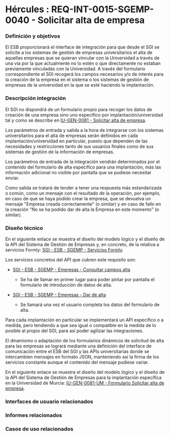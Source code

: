 # Hércules : REQ\-INT\-0015\-SGEMP\-0040 \- Solicitar alta de empresa







### Definición y objetivos

El ESB proporcionará el interface de integración para que desde el SGI se solicite a los sistemas de gestión de empresas universitarios el alta de aquellas empresas que se quieran vincular con la Universidad a través de una vía por la que actualmente no lo estén o que directamente no estaban previamente vinculadas con la Universidad. A través del formulario correspondiente el SGI recogerá los campos necesarios y/o de interés para la creación de la empresa en el sistema o los sistemas de gestión de empresas de la universidad en la que se esté haciendo la implantación.

  








### Descripción integración

El SGI no dispondrá de un formulario propio para recoger los datos de creación de una empresa sino uno específico por implantación/universidad tal y como se describe en [IU\-GEN\-0081 \- Solicitar alta de empresa](/hercules/sgi-sistema-de-gestion-de-investigacion/requisitos-y-analisis-funcional/analisis-funcional-sgi-hercules/gen-aspectos-generales/sha-buscadores-y-listados-comunes/iu-gen-0081-solicitar-alta-de-empresa.md "/hercules/sgi-sistema-de-gestion-de-investigacion/requisitos-y-analisis-funcional/analisis-funcional-sgi-hercules/gen-aspectos-generales/sha-buscadores-y-listados-comunes/iu-gen-0081-solicitar-alta-de-empresa.md").

Los parámetros de entrada y salida a la hora de integrarse con los sistemas universitarios para el alta de empresas serán definidos en cada implantación/universidad en particular, puesto que dependen de las necesidades y restricciones tanto de sus usuarios finales como de sus sistemas de gestión de la información de empresas.

Los parámetros de entrada de la integración vendrán determinados por el contenido del formulario de alta específico para una implantación, más las información adicional no visible por pantalla que se pudiese necesitar enviar.

Como salida se tratará de tender a tener una respuesta más estandarizada o común, como un mensaje con el resultado de la operación, por ejemplo, en caso de que se haya podido crear la empresa, que se devuelva un mensaje "Empresa creada correctamente" (o similar) y en caso de fallo en la creación "No se ha podido dar de alta la Empresa en este momento" (o similar).

### Diseño técnico

En el siguiente enlace se muestra el diseño del modelo lógico y el diseño de la API del Sistema de Gestión de Empresas y, en concreto, de la relativa a servicios Formly: [SGI \- ESB \- SGEMP \- Servicios Formly](/hercules/sgi-sistema-de-gestion-de-investigacion/diseno/componentes/sgi-esb/sgi-esb-sgemp/sgi-esb-sgemp-servicios-formly/index.md "/hercules/sgi-sistema-de-gestion-de-investigacion/diseno/componentes/sgi-esb/sgi-esb-sgemp/sgi-esb-sgemp-servicios-formly/index.md").

Los servicios concretos del API que cubren este requisito son:

* [SGI \- ESB \- SGEMP \- Empresas \- Consultar campos alta](/hercules/sgi-sistema-de-gestion-de-investigacion/diseno/componentes/sgi-esb/sgi-esb-sgemp/sgi-esb-sgemp-servicios-formly/sgi-esb-sgemp-empresas-consultar-campos-alta.md "/hercules/sgi-sistema-de-gestion-de-investigacion/diseno/componentes/sgi-esb/sgi-esb-sgemp/sgi-esb-sgemp-servicios-formly/sgi-esb-sgemp-empresas-consultar-campos-alta.md")  

	+ Se ha de llamar en primer lugar para poder pintar por pantalla el formulario de introducción de datos de alta.
* [SGI \- ESB \- SGEMP \- Empresas \- Dar de alta](/hercules/sgi-sistema-de-gestion-de-investigacion/diseno/componentes/sgi-esb/sgi-esb-sgemp/sgi-esb-sgemp-servicios-formly/sgi-esb-sgemp-empresas-dar-de-alta.md "/hercules/sgi-sistema-de-gestion-de-investigacion/diseno/componentes/sgi-esb/sgi-esb-sgemp/sgi-esb-sgemp-servicios-formly/sgi-esb-sgemp-empresas-dar-de-alta.md")  

	+ Se llamará una vez el usuario completa los datos del formulario de alta.

  
Para cada implantación en particular se implementará un API específico o a medida, pero tendiendo a que sea igual o compatible en la medida de lo posible al propio del SGI, para así poder agilizar las integraciones.

El dinamismo o adaptación de los formularios dinámicos de solicitud de alta para las empresas se logrará mediante una definición del interface de comunicación entre el ESB del SGI y las APIs universitarias donde se intercambien mensajes en formato JSON, manteniendo así la firma de los servicios constante aunque el contenido del mensaje pudiese variar.  


En el siguiente enlace se muestra el diseño del modelo lógico y el diseño de la API del Sistema de Gestión de Empresas para la implantación específica en la Universidad de Murcia: [IU\-GEN\-0081\-UM \- Formulario Solicitar alta de empresa](/hercules/sgi-sistema-de-gestion-de-investigacion/guia-de-implantacion-checklist/um-universidad-de-murcia/um-formularios-especificos/um-formularios-de-gestion-de-empresas-sgemp/iu-gen-0081-um-formulario-solicitar-alta-de-empresa.md "/hercules/sgi-sistema-de-gestion-de-investigacion/guia-de-implantacion-checklist/um-universidad-de-murcia/um-formularios-especificos/um-formularios-de-gestion-de-empresas-sgemp/iu-gen-0081-um-formulario-solicitar-alta-de-empresa.md").  








### Interfaces de usuario relacionados







### Informes relacionados







### Casos de uso relacionados










